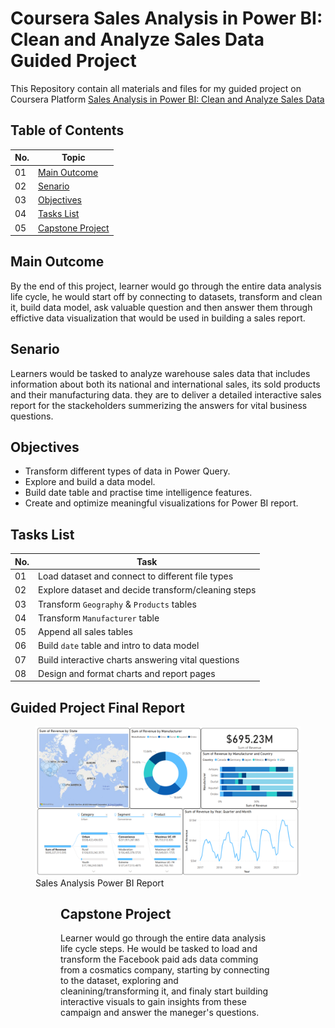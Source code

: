 # **Coursera Sales Analysis in Power BI: Clean and Analyze Sales Data Guided Project**

This Repository contain all materials and files for my guided project 
on Coursera Platform [Sales Analysis in Power BI: Clean and Analyze Sales Data](https://www.coursera.org/teach/tahlil-albayanat-biistikhdam-power-bi-maealijih-warasm-bayanat-almabieat/course/overview)

## Table of Contents
| No. | Topic	                        		|
|-----|------------                       		|
| 01  | [Main Outcome](#Main-Outcome)     		|
| 02  | [Senario](#Senario)     				|
| 03  | [Objectives](#Objectives)     			|
| 04  | [Tasks List](#Tasks-List)     			|
| 05  | [Capstone Project](#Capstone-Project)	|

## Main Outcome
By the end of this project, learner would go through the entire data analysis life cycle, he would start off by connecting to datasets, 
transform and clean it, build data model, ask valuable question and then answer them through effictive data visualization 
that would be used in building a sales report.

## Senario
Learners would be tasked to analyze warehouse sales data that includes information about both its national and international sales, 
its sold products and their manufacturing data.
they are to deliver a detailed interactive sales report for the stackeholders summerizing the answers for vital business questions.

## Objectives
- Transform different types of data in Power Query.
- Explore and build a data model.
- Build date table and practise time intelligence features.
- Create and optimize meaningful visualizations for Power BI report.

## Tasks List
| No. | Task	    |
|-----|-----------  |
| 01  | Load dataset and connect to different file types    |
| 02  | Explore dataset and decide transform/cleaning steps |
| 03  | Transform `Geography` & `Products` tables   		|
| 04  | Transform `Manufacturer` table						|
| 05  | Append all sales tables   							|
| 06  |	Build `date` table and intro to data model			|
| 07  | Build interactive charts answering vital questions 	|
| 08  | Design and format charts and report pages			|

## Guided Project Final Report
<figure>
    <img src="https://raw.githubusercontent.com/xShaimaa/Coursera-Sales-Analysis-in-Power-BI-Clean-and-Visualize-Sales-Data-Guided-Project/main/01-Sales-Analysis-Guided-Project/report.png" alt="Sales Analysis Power BI Report">
    <figcaption>Sales Analysis Power BI Report<figcaption>
<figure>

## Capstone Project
Learner would go through the entire data analysis life cycle steps. 
He would be tasked to load and transform the Facebook paid ads data comming from a cosmatics company,
starting by connecting to the dataset, exploring and cleanining/transforming it, and finaly start building
interactive visuals to gain insights from these campaign and answer the maneger's questions. 
